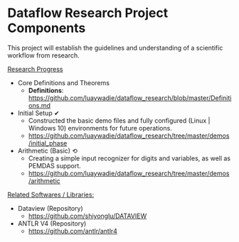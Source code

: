 # Dataflow Research Project Components
This project will establish the guidelines and understanding of a scientific workflow from research.

<ins>Research Progress</ins>
- Core Definitions and Theorems
  - <b>Definitions</b>: https://github.com/luaywadie/dataflow_research/blob/master/Definitions.md
- Initial Setup ✔
  - Constructed the basic demo files and fully configured (Linux | Windows 10) environments for future operations.
  - https://github.com/luaywadie/dataflow_research/tree/master/demos/initial_phase
- Arithmetic (Basic) ⟲
  - Creating a simple input recognizer for digits and variables, as well as PEMDAS support.
  - https://github.com/luaywadie/dataflow_research/tree/master/demos/arithmetic

<ins>Related Softwares / Libraries:</ins>
- Dataview (Repository)
  - https://github.com/shiyonglu/DATAVIEW
- ANTLR V4 (Repository)
  - https://github.com/antlr/antlr4

